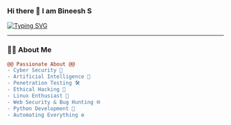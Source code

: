 ### Hi there 👋 I am Bineesh S

[![Typing SVG](https://readme-typing-svg.herokuapp.com?font=Fira+Code&pause=1000&color=14d8ff&width=435&lines=%24+echo+%22A+Cyber+Security+Enthusiast%22;%24+echo+%22Self+Learner%22)](https://github.com/Bineesh627)

---

### 👨‍💻 About Me

```diff
@@ Passionate About @@
- Cyber Security 🔐
- Artificial Intelligence 🤖
- Penetration Testing 🛠️
- Ethical Hacking 🧠
- Linux Enthusiast 🐧
- Web Security & Bug Hunting 🌐
- Python Development 🐍
- Automating Everything ⚙️
```
